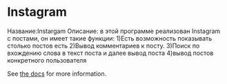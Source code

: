 # Instagram #
Название:Instargam
Описание: в этой программе реализован Instagram с постами, он имеет такие функции: 
1)Есть возможность показывать столько постов есть
2)Вывод  комментариев к посту.
3)Поиск  по вхождению  слова в текст поста и далее вывод поста
4)вывод постов конкретного пользователя





See [the docs](https://docs.pytest.org/en/stable/how-to/cache.html) for more information.
